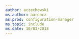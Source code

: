 ```yaml
---
author: aczechowski
ms.author: aaroncz
ms.prod: configuration-manager
ms.topic: include
ms.date: 10/03/2018
---
```


